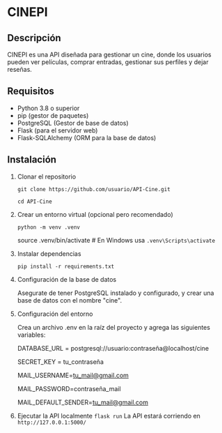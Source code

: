 # CINEPI

## Descripción
CINEPI es una API diseñada para gestionar un cine, donde los usuarios pueden ver películas, comprar entradas, gestionar sus perfiles y dejar reseñas. 

## Requisitos
- Python 3.8 o superior
- pip (gestor de paquetes)
- PostgreSQL (Gestor de base de datos)
- Flask (para el servidor web)
- Flask-SQLAlchemy (ORM para la base de datos)

## Instalación

1. Clonar el repositorio
   
   `git clone https://github.com/usuario/API-Cine.git`
   
   `cd API-Cine`

3. Crear un entorno virtual (opcional pero recomendado)
   
   `python -m venv .venv`
   
   source .venv/bin/activate  # En Windows usa `.venv\Scripts\activate`

5. Instalar dependencias
   
   `pip install -r requirements.txt`

7. Configuración de la base de datos
   
   Asegurate de tener PostgreSQL instalado y configurado, y crear una base de datos con el nombre "cine".

9. Configuración del entorno
    
   Crea un archivo .env en la raíz del proyecto y agrega las siguientes variables:
   
   DATABASE_URL = postgresql://usuario:contraseña@localhost/cine
   
   SECRET_KEY = tu_contraseña
   
   MAIL_USERNAME=tu_mail@gmail.com
   
   MAIL_PASSWORD=contraseña_mail
   
   MAIL_DEFAULT_SENDER=tu_mail@gmail.com

11. Ejecutar la API localmente
    `flask run`
    La API estará corriendo en `http://127.0.0.1:5000/`


